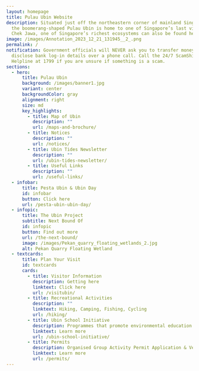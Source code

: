 ```yaml
---
layout: homepage
title: Pulau Ubin Website
description: Situated just off the northeastern corner of mainland Singapore,
  the boomerang-shaped Pulau Ubin is home to one of Singapore’s last villages.
  Chek Jawa, one of Singapore’s richest ecosystems can also be found here.
image: /images/Annotation_2023_12_21_131945__2_.png
permalink: /
notification: Government officials will NEVER ask you to transfer money or
  disclose bank log-in details over a phone call. Call the 24/7 ScamShield
  Helpline at 1799 if you are unsure if something is a scam.
sections:
  - hero:
      title: Pulau Ubin
      background: /images/banner1.jpg
      variant: center
      backgroundColor: gray
      alignment: right
      size: md
      key_highlights:
        - title: Map of Ubin
          description: ""
          url: /maps-and-brochure/
        - title: Notices
          description: ""
          url: /notices/
        - title: Ubin Tides Newsletter
          description: ""
          url: /ubin-tides-newsletter/
        - title: Useful Links
          description: ""
          url: /useful-links/
  - infobar:
      title: Pesta Ubin & Ubin Day
      id: infobar
      button: Click here
      url: /pesta-ubin-ubin-day/
  - infopic:
      title: The Ubin Project
      subtitle: Next Bound Of
      id: infopic
      button: Find out more
      url: /the-next-bound/
      image: /images/Pekan_quarry_floating_wetlands_2.jpg
      alt: Pekan Quarry Floating Wetland
  - textcards:
      title: Plan Your Visit
      id: textcards
      cards:
        - title: Visitor Information
          description: Getting here
          linktext: Click here
          url: /visitubin/
        - title: Recreational Activities
          description: ""
          linktext: Hiking, Camping, Fishing, Cycling
          url: /hiking/
        - title: Ubin School Initiative
          description: Programmes that promote environmental education and stewardship
          linktext: Learn more
          url: /ubin-school-initiative/
        - title: Permits
          description: Organised Group Activity Permit Application & Venue Booking
          linktext: Learn more
          url: /permits/
---
```

